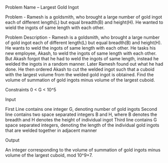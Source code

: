 
Problem Name – Largest Gold Ingot

Problem - Ramesh is a goldsmith, who brought a large number of gold ingot each of different length(L) but equal breadth(B) and height(H). He wanted to wield the ingots of same length with each other.

Problem Description - Ramesh is a goldsmith, who brought a large number of gold ingot each of different length(L) but equal breadth(B) and height(H). He wants to weld the ingots of same length with each other. He tasks his new employee, Akash, to weld the ingots of same length with each other. But Akash forgot that he had to weld the ingots of same length, instead he welded the ingots in a random manner.
Later Ramesh found out what he had done. He then ordered Akash to cut the welded ingot such that a cuboid with the largest volume from the welded gold ingot is obtained.
Find the volume of summation of gold ingots minus volume of the largest cuboid.



Constraints
0 < G < 10^5

Input

First Line contains one integer G, denoting number of gold ingots
Second line contains two space separated integers B and H, where B denotes the breadth and H denotes the height of individual ingot
Third line contains G space separated integers, denoting the length of the individual gold ingots that are welded together in adjacent manner


Output

An integer corresponding to the volume of summation of gold ingots minus volume of the largest cuboid, mod 10^9+7.

